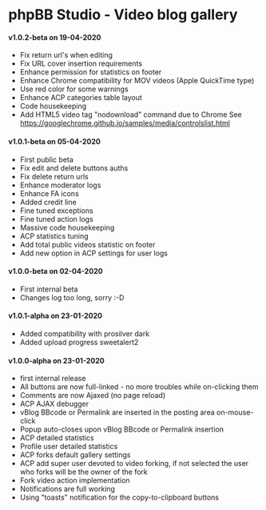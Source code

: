 # phpBB Studio - Video blog gallery

#### v1.0.2-beta on 19-04-2020
- Fix return url's when editing
- Fix URL cover insertion requirements
- Enhance permission for statistics on footer 
- Enhance Chrome compatibility for MOV videos (Apple QuickTime type)
- Use red color for some warnings
- Enhance ACP categories table layout
- Code housekeeping
- Add HTML5 video tag "nodownload" command due to Chrome
  See https://googlechrome.github.io/samples/media/controlslist.html

#### v1.0.1-beta on 05-04-2020
- First public beta
- Fix edit and delete buttons auths
- Fix delete return urls
- Enhance moderator logs
- Enhance FA icons
- Added credit line
- Fine tuned exceptions
- Fine tuned action logs
- Massive code housekeeping
- ACP statistics tuning
- Add total public videos statistic on footer
- Add new option in ACP settings for user logs

#### v1.0.0-beta on 02-04-2020
- First internal beta
- Changes log too long, sorry :-D

#### v1.0.1-alpha on 23-01-2020
- Added compatibility with prosilver dark
- Added upload progress sweetalert2

#### v1.0.0-alpha on 23-01-2020
- first internal release
- All buttons are now full-linked - no more troubles while on-clicking them
- Comments are now Ajaxed (no page reload)
- ACP AJAX debugger
- vBlog BBcode or Permalink are inserted in the posting area on-mouse-click
- Popup auto-closes upon vBlog BBcode or Permalink insertion
- ACP detailed statistics
- Profile user detailed statistics
- ACP forks default gallery settings
- ACP add super user devoted to video forking, if not selected the user who forks will be the owner of the fork
- Fork video action implementation
- Notifications are full working
- Using "toasts" notification for the copy-to-clipboard buttons
